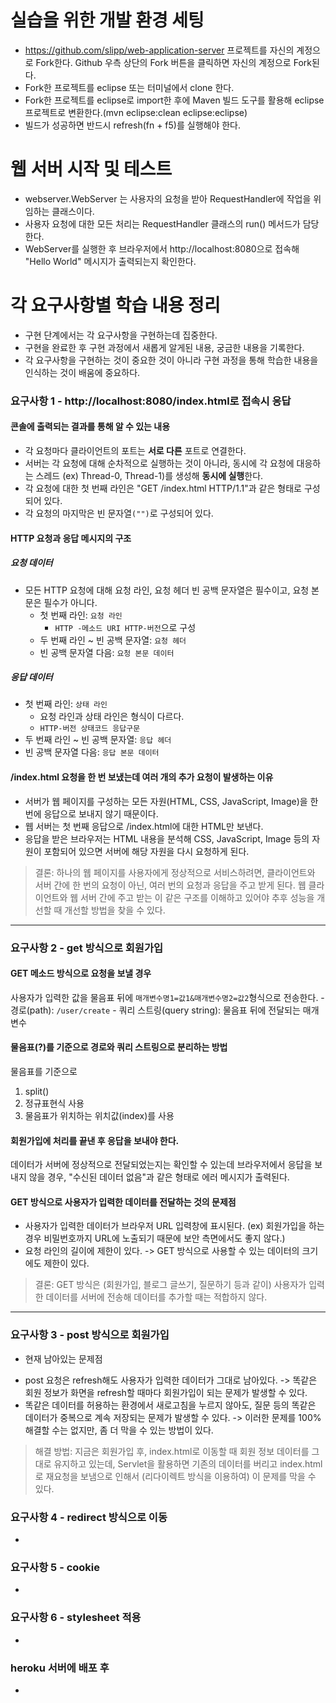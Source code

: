 # 실습을 위한 개발 환경 세팅
* https://github.com/slipp/web-application-server 프로젝트를 자신의 계정으로 Fork한다. Github 우측 상단의 Fork 버튼을 클릭하면 자신의 계정으로 Fork된다.
* Fork한 프로젝트를 eclipse 또는 터미널에서 clone 한다.
* Fork한 프로젝트를 eclipse로 import한 후에 Maven 빌드 도구를 활용해 eclipse 프로젝트로 변환한다.(mvn eclipse:clean eclipse:eclipse)
* 빌드가 성공하면 반드시 refresh(fn + f5)를 실행해야 한다.

# 웹 서버 시작 및 테스트
* webserver.WebServer 는 사용자의 요청을 받아 RequestHandler에 작업을 위임하는 클래스이다.
* 사용자 요청에 대한 모든 처리는 RequestHandler 클래스의 run() 메서드가 담당한다.
* WebServer를 실행한 후 브라우저에서 http://localhost:8080으로 접속해 "Hello World" 메시지가 출력되는지 확인한다.

# 각 요구사항별 학습 내용 정리
* 구현 단계에서는 각 요구사항을 구현하는데 집중한다. 
* 구현을 완료한 후 구현 과정에서 새롭게 알게된 내용, 궁금한 내용을 기록한다.
* 각 요구사항을 구현하는 것이 중요한 것이 아니라 구현 과정을 통해 학습한 내용을 인식하는 것이 배움에 중요하다. 

### 요구사항 1 - http://localhost:8080/index.html로 접속시 응답
#### 콘솔에 출력되는 결과를 통해 알 수 있는 내용
- 각 요청마다 클라이언트의 포트는 **서로 다른** 포트로 연결한다.
- 서버는 각 요청에 대해 순차적으로 실행하는 것이 아니라, 동시에 각 요청에 대응하는 스레드
(ex) Thread-0, Thread-1)를 생성해 **동시에 실행**한다. 
- 각 요청에 대한 첫 번째 라인은 "GET /index.html HTTP/1.1"과 같은 형태로 구성되어 있다.
- 각 요청의 마지막은 빈 문자열`("")`로 구성되어 있다.
    
#### HTTP 요청과 응답 메시지의 구조
#####  요청 데이터
 - 모든 HTTP 요청에 대해 요청 라인, 요청 헤더 빈 공백 문자열은 필수이고,
    요청 본문은 필수가 아니다.
    - 첫 번째 라인: `요청 라인`
        - `HTTP -메소드 URI HTTP-버전`으로 구성
    - 두 번째 라인 ~ 빈 공백 문자열: `요청 헤더`
    - 빈 공백 문자열 다음: `요청 본문 데이터`   

##### 응답 데이터
- 첫 번째 라인: `상태 라인`
    - 요청 라인과 상태 라인은 형식이 다르다.
    - `HTTP-버전 상태코드 응답구문`
- 두 번째 라인 ~ 빈 공백 문자열: `응답 헤더`
- 빈 공백 문자열 다음: `응답 본문 데이터`


#### /index.html 요청을 한 번 보냈는데 여러 개의 추가 요청이 발생하는 이유
- 서버가 웹 페이지를 구성하는 모든 자원(HTML, CSS, JavaScript, Image)을 한 번에 응답으로 보내지 않기 때문이다.
- 웹 서버는 첫 번째 응답으로 /index.html에 대한 HTML만 보낸다.
- 응답을 받은 브라우저는 HTML 내용을 분석해 CSS, JavaScript, Image 등의 자원이 포함되어 있으면
서버에 해당 자원을 다시 요청하게 된다.
> 결론: 하나의 웹 페이지를 사용자에게 정상적으로 서비스하려면,
> 클라이언트와 서버 간에 한 번의 요청이 아닌, 여러 번의 요청과 응답을 주고 받게 된다.
> 웹 클라이언트와 웹 서버 간에 주고 받는 이 같은 구조를 이해하고 있어야 추후 성능을 개선할 때
> 개선할 방법을 찾을 수 있다. 
---

### 요구사항 2 - get 방식으로 회원가입
#### GET 메소드 방식으로 요청을 보낼 경우
사용자가 입력한 값을 물음표 뒤에 `매개변수명1=값1&매개변수명2=값2`형식으로 전송한다.
    - 경로(path): `/user/create`
    - 쿼리 스트링(query string): 물음표 뒤에 전달되는 매개변수

#### 물음표(?)를 기준으로 경로와 쿼리 스트링으로 분리하는 방법
물음표를 기준으로 
1. split()
2. 정규표현식 사용
3. 물음표가 위치하는 위치값(index)를 사용

#### 회원가입에 처리를 끝낸 후 응답을 보내야 한다. 
데이터가 서버에 정상적으로 전달되었는지는 확인할 수 있는데 브라우저에서 
응답을 보내지 않을 경우, "수신된 데이터 없음"과 같은 형태로 에러 메시지가 출력된다.

#### GET 방식으로 사용자가 입력한 데이터를 전달하는 것의 문제점
- 사용자가 입력한 데이터가 브라우저 URL 입력창에 표시된다.
(ex) 회원가입을 하는 경우 비밀번호까지 URL에 노출되기 때문에 보안 측면에서도 좋지 않다.)
- 요청 라인의 길이에 제한이 있다.
    -> GET 방식으로 사용할 수 있는 데이터의 크기에도 제한이 있다.
> 결론: GET 방식은 (회원가입, 블로그 글쓰기, 질문하기 등과 같이) 사용자가 입력한 데이터를
> 서버에 전송해 데이터를 추가할 때는 적합하지 않다.  
---

### 요구사항 3 - post 방식으로 회원가입
* 현재 남아있는 문제점
- post 요청은 refresh해도 사용자가 입력한 데이터가 그대로 남아있다.
  -> 똑같은 회원 정보가 화면을 refresh할 때마다 회원가입이 되는 문제가 발생할 수 있다.
- 똑같은 데이터를 허용하는 환경에서 새로고침을 누르지 않아도,
 질문 등의 똑같은 데이터가 중복으로 계속 저장되는 문제가 발생할 수 있다.
  -> 이러한 문제를 100% 해결할 수는 없지만, 좀 더 막을 수 있는 방법이 있다.
  
> 해결 방법: 지금은 회원가입 후, index.html로 이동할 때 회원 정보 데이터를 그대로 유지하고 있는데, 
> Servlet을 활용하면 기존의 데이터를 버리고 index.html로 재요청을 보냄으로 인해서 (리다이렉트 방식을 이용하여) 이 문제를 막을 수 있다.

### 요구사항 4 - redirect 방식으로 이동
* 

### 요구사항 5 - cookie
* 

### 요구사항 6 - stylesheet 적용
* 

### heroku 서버에 배포 후
* 